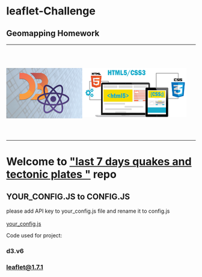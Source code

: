 # leaflet-Challenge
## Geomapping Homework
________________________
<br></br>

<img src="Images/d3-js.png"  align="left" width="40%"/>
<img src="Images/HTML5-CSS3.png"  align="center"width="55%"/>

<br></br>

_______________________

# Welcome to <ins>"last 7 days quakes and tectonic plates "</ins> repo 


## YOUR_CONFIG.JS to CONFIG.JS

please add API key to your_config.js file and rename it to config.js
<br></br>
[your_config.js](static/js/your_config.js)  

Code used for project:
### d3.v6
### leaflet@1.7.1